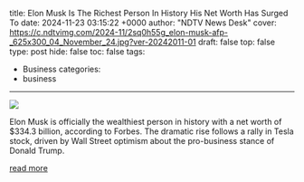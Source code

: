title: Elon Musk Is The Richest Person In History His Net Worth Has Surged To
date: 2024-11-23 03:15:22 +0000
author: "NDTV News Desk"
cover: https://c.ndtvimg.com/2024-11/2sq0h55g_elon-musk-afp-_625x300_04_November_24.jpg?ver-20242011-01
draft: false
top: false
type: post
hide: false
toc: false
tags:
  - Business
categories:
  - business
---

![](https://c.ndtvimg.com/2024-11/2sq0h55g_elon-musk-afp-_625x300_04_November_24.jpg?ver-20242011-01)

Elon Musk is officially the wealthiest person in history with a net worth of $334.3 billion, according to Forbes. The dramatic rise follows a rally in Tesla stock, driven by Wall Street optimism about the pro-business stance of Donald Trump.

[read more](https://www.ndtv.com/world-news/elon-musk-is-the-wealthiest-person-with-334-3-billion-net-worth-may-climb-higher-7084402)

